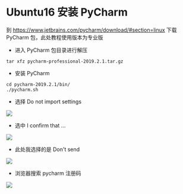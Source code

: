 # Ubuntu16 安装 PyCharm
到 https://www.jetbrains.com/pycharm/download/#section=linux 下载 PyCharm 包，此处教程使用版本为专业版  
- 进入 PyCharm 包目录进行解压
```shell
tar xfz pycharm-professional-2019.2.1.tar.gz    
```
- 安装 PyCharm
```shell
cd pycharm-2019.2.1/bin/   
./pycharm.sh      
```
- 选择 Do not import settings
<img src = "https://github.com/ImSmh/MyTutorial/blob/master/PyCharm/PyCharm%E5%AE%89%E8%A3%85/images/1.png">  

- 选中 I confirm that ...
<img src = "https://github.com/ImSmh/MyTutorial/blob/master/PyCharm/PyCharm%E5%AE%89%E8%A3%85/images/2.png">  

- 此处我选择的是 Don't send
<img src = "https://github.com/ImSmh/MyTutorial/blob/master/PyCharm/PyCharm%E5%AE%89%E8%A3%85/images/3.png">  

- 浏览器搜索 pycharm 注册码
<img src = "https://github.com/ImSmh/MyTutorial/blob/master/PyCharm/PyCharm%E5%AE%89%E8%A3%85/images/4.png">